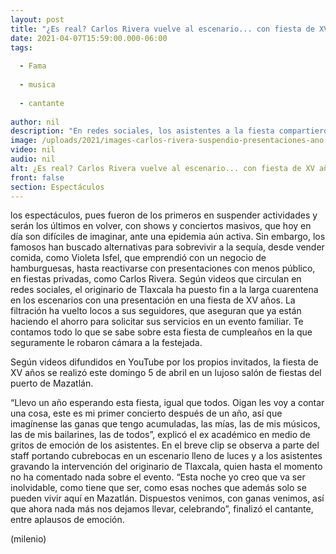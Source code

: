 ```yaml
---
layout: post
title: "¿Es real? Carlos Rivera vuelve al escenario... con fiesta de XV años en Mazatlán"
date: 2021-04-07T15:59:00.000-06:00
tags:
  
  - Fama
  
  - musica
  
  - cantante
  
author: nil
description: "En redes sociales, los asistentes a la fiesta compartieron imágenes del concierto. "
image: /uploads/2021/images-carlos-rivera-suspendio-presentaciones-ano.jpg
video: nil
audio: nil
alt: ¿Es real? Carlos Rivera vuelve al escenario... con fiesta de XV años en Mazatlán
front: false
section: Espectáculos
---
```


los espectáculos, pues fueron de los primeros en suspender actividades y serán los últimos en volver, con shows y conciertos masivos, que hoy en día son difíciles de imaginar, ante una epidemia aún activa. Sin embargo, los famosos han buscado alternativas para sobrevivir a la sequía, desde vender comida, como Violeta Isfel, que emprendió con un negocio de hamburguesas, hasta reactivarse con presentaciones con menos público, en fiestas privadas, como Carlos Rivera. Según videos que circulan en redes sociales, el originario de Tlaxcala ha puesto fin a la larga cuarentena en los escenarios con una presentación en una fiesta de XV años. La filtración ha vuelto locos a sus seguidores, que aseguran que ya están haciendo el ahorro para solicitar sus servicios en un evento familiar. Te contamos todo lo que se sabe sobre esta fiesta de cumpleaños en la que seguramente le robaron cámara a la festejada. 

Según videos difundidos en YouTube por los propios invitados, la fiesta de XV años se realizó este domingo 5 de abril en un lujoso salón de fiestas del puerto de Mazatlán. 

“Llevo un año esperando esta fiesta, igual que todos. Oigan les voy a contar una cosa, este es mi primer concierto después de un año, así que imagínense las ganas que tengo acumuladas, las mías, las de mis músicos, las de mis bailarines, las de todos”, explicó el ex académico en medio de gritos de emoción de los asistentes. En el breve clip se observa a parte del staff portando cubrebocas en un escenario lleno de luces y a los asistentes gravando la intervención del originario de Tlaxcala, quien hasta el momento no ha comentado nada sobre el evento. “Esta noche yo creo que va ser inolvidable, como tiene que ser, como esas noches que además solo se pueden vivir aquí en Mazatlán. Dispuestos venimos, con ganas venimos, así que ahora nada más nos dejamos llevar, celebrando”, finalizó el cantante, entre aplausos de emoción.

(milenio)